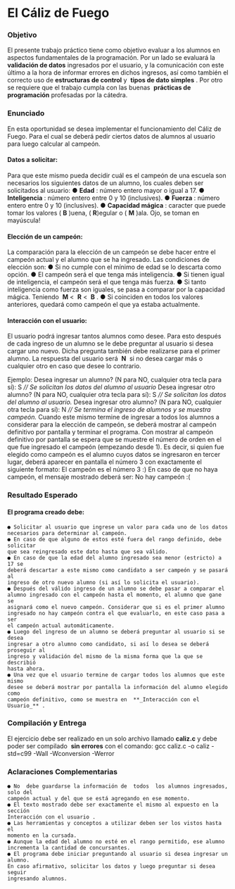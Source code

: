 # El Cáliz de Fuego
### Objetivo

El presente trabajo práctico tiene como objetivo evaluar a los alumnos en aspectos
fundamentales de la programación.
Por un lado se evaluará la ​ **validación de datos** ​ingresados por el usuario, y la
comunicación con este último a la hora de informar errores en dichos ingresos, así
como también el correcto uso de ​ **estructuras de control** ​y ​ **tipos de dato simples** ​.
Por otro se requiere que el trabajo cumpla con las buenas ​ **prácticas de
programación** ​profesadas por la cátedra.

### Enunciado

En esta oportunidad se desea implementar el funcionamiento del Cáliz de Fuego.
Para el cual se deberá pedir ciertos datos de alumnos al usuario para luego calcular
al campeón.

#### Datos a solicitar:

Para que este mismo pueda decidir cuál es el campeón de una escuela son
necesarios los siguientes datos de un alumno, los cuales deben ser solicitados al
usuario:
● **Edad** ​: número entero mayor o igual a 17.
● **Inteligencia** ​: número entero entre 0 y 10 (inclusives).
● **Fuerza** ​: número entero entre 0 y 10 (inclusives).
● **Capacidad mágica** ​: caracter que puede tomar los valores (​ **B** ​)uena, (​ **R** ​)egular
o (​ **M** ​)ala. Ojo, se toman en mayúscula!

#### Elección de un campeón:

La comparación para la elección de un campeón se debe hacer entre el campeón
actual y el alumno que se ha ingresado. Las condiciones de elección son:
● Si no cumple con el mínimo de edad se lo descarta como opción.
● El campeón será el que tenga más inteligencia.
● Si tienen igual de inteligencia, el campeón será el que tenga más fuerza.
● Si tanto inteligencia como fuerza son iguales, se pasa a comparar por la
capacidad mágica. Teniendo ​ **M** ​< ​ **R** ​ < ​ **B** ​.
● Si coinciden en todos los valores anteriores, quedará como campeón el que
ya estaba actualmente.

#### Interacción con el usuario:

El usuario podrá ingresar tantos alumnos como desee. Para esto después de cada
ingreso de un alumno se le debe preguntar al usuario si desea cargar uno nuevo.
Dicha pregunta también debe realizarse para el primer alumno.
La respuesta del usuario será ​ **N** ​ si no desea cargar más o cualquier otro en caso
que desee lo contrario.

Ejemplo:
Desea ingresar un alumno? (N para ​NO​, cualquier otra tecla para sí):
S
_// Se solicitan los datos del alumno al usuario_
Desea ingresar otro alumno? (N para ​NO​, cualquier otra tecla para sí):
S
_// Se solicitan los datos del alumno al usuario._
Desea ingresar otro alumno? (N para ​NO​, cualquier otra tecla para sí):
N
_// Se termina el ingreso de alumnos y se muestra campeón._
Cuando este mismo termine de ingresar a todos los alumnos a considerar para la
elección de campeón, se deberá mostrar al campeón definitivo por pantalla y
terminar el programa.
Con mostrar al campeón definitivo por pantalla se espera que se muestre el número
de orden en el que fue ingresado el campeón (empezando desde 1). Es decir, si
quien fue elegido como campeón es el alumno cuyos datos se ingresaron en tercer
lugar, deberá aparecer en pantalla el número 3 con exactamente el siguiente
formato:
El campeón es el número 3 :)
En caso de que no haya campeón, el mensaje mostrado deberá ser:
No hay campeón :(

### Resultado Esperado

#### El programa creado debe:

```
● Solicitar al usuario que ingrese un valor para cada uno de los datos
necesarios para determinar al campeón.
● En caso de que alguno de estos esté fuera del rango definido, debe solicitar
que sea reingresado este dato hasta que sea válido.
● En caso de que la edad del alumno ingresado sea menor (estricto) a 17 se
deberá descartar a este mismo como candidato a ser campeón y se pasará al
ingreso de otro nuevo alumno (si así lo solicita el usuario).
● Después del válido ingreso de un alumno se debe pasar a comparar el
alumno ingresado con el campeón hasta el momento, el alumno que gane se
asignará como el nuevo campeón. Considerar que si es el primer alumno
ingresado no hay campeón contra el que evaluarlo, en este caso pasa a ser
el campeón actual automáticamente.
● Luego del ingreso de un alumno se deberá preguntar al usuario si se desea
ingresar a otro alumno como candidato, si así lo desea se deberá proseguir al
ingreso y validación del mismo de la misma forma que la que se describió
hasta ahora.
● Una vez que el usuario termine de cargar todos los alumnos que este mismo
desee se deberá mostrar por pantalla la información del alumno elegido como
campeón definitivo, como se muestra en ​ **_Interacción con el Usuario_** ​.
```

### Compilación y Entrega

El ejercicio debe ser realizado en un solo archivo llamado ​ **caliz.c** ​y debe
poder ser compilado ​ **sin errores** ​con el comando:
gcc​ caliz.c -o caliz -std=c99 -Wall -Wconversion -W​error

### Aclaraciones Complementarias

```
● No ​ debe guardarse la información de ​ todos ​ los alumnos ingresados, solo del
campeón actual y del que se está agregando en ese momento.
● El texto mostrado debe ser exactamente el mismo al expuesto en la sección
Interacción con el usuario ​.
● Las herramientas y conceptos a utilizar deben ser los vistos hasta el
momento en la cursada.
● Aunque la edad del alumno no esté en el rango permitido, ese alumno
incrementa la cantidad de concursantes.
● El programa debe iniciar preguntando al usuario si desea ingresar un alumno.
En caso afirmativo, solicitar los datos y luego preguntar si desea seguir
ingresando alumnos.
```
